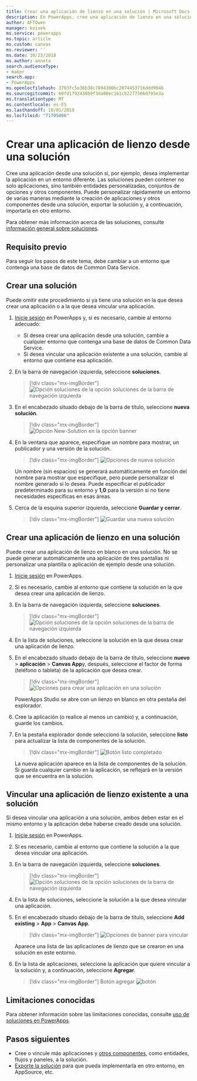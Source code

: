 ```yaml
---
title: Crear una aplicación de lienzo en una solución | Microsoft Docs
description: En PowerApps, cree una aplicación de lienzo en una solución para que pueda implementar la aplicación en otro entorno.
author: AFTOwen
manager: kvivek
ms.service: powerapps
ms.topic: article
ms.custom: canvas
ms.reviewer: ''
ms.date: 10/23/2018
ms.author: anneta
search.audienceType:
- maker
search.app:
- PowerApps
ms.openlocfilehash: 3703fc5e36b38c7894300bc2074453716ddd9946
ms.sourcegitcommit: 60fd1792430b9f3da08ec161cb2277506d795e3a
ms.translationtype: MT
ms.contentlocale: es-ES
ms.lasthandoff: 10/01/2019
ms.locfileid: "71705086"
---
```

# <a name="create-a-canvas-app-from-within-a-solution"></a>Crear una aplicación de lienzo desde una solución

Cree una aplicación desde una solución si, por ejemplo, desea implementar la aplicación en un entorno diferente. Las soluciones pueden contener no solo aplicaciones, sino también entidades personalizadas, conjuntos de opciones y otros componentes. Puede personalizar rápidamente un entorno de varias maneras mediante la creación de aplicaciones y otros componentes desde una solución, exportar la solución y, a continuación, importarla en otro entorno.

Para obtener más información acerca de las soluciones, consulte [información general sobre soluciones](../common-data-service/solutions-overview.md).

## <a name="prerequisite"></a>Requisito previo

Para seguir los pasos de este tema, debe cambiar a un entorno que contenga una base de datos de Common Data Service.

## <a name="create-a-solution"></a>Crear una solución

Puede omitir este procedimiento si ya tiene una solución en la que desea crear una aplicación o a la que desea vincular una aplicación.

1. [Inicie sesión](https://web.powerapps.com?utm_source=padocs&utm_medium=linkinadoc&utm_campaign=referralsfromdoc) en PowerApps y, si es necesario, cambie al entorno adecuado:

    - Si desea crear una aplicación desde una solución, cambie a cualquier entorno que contenga una base de datos de Common Data Service.
    - Si desea vincular una aplicación existente a una solución, cambie al entorno que contiene esa aplicación.

1. En la barra de navegación izquierda, seleccione **soluciones**.

    > [!div class="mx-imgBorder"]
    > ![Opción soluciones de la opción soluciones de la barra de navegación izquierda](./media/add-app-solution/left-nav.png "en la barra de navegación izquierda")

1. En el encabezado situado debajo de la barra de título, seleccione **nueva solución**.

    > [!div class="mx-imgBorder"]
    > ![Opción New-Solution en la opción banner](./media/add-app-solution/banner-new-solution.png "New-Solution en el banner")

1. En la ventana que aparece, especifique un nombre para mostrar, un publicador y una versión de la solución.

    > [!div class="mx-imgBorder"]
    > ![Opciones de nueva solución](./media/add-app-solution/configure-new-solution.png "para una nueva solución")

    Un nombre (sin espacios) se generará automáticamente en función del nombre para mostrar que especifique, pero puede personalizar el nombre generado si lo desea. Puede especificar el publicador predeterminado para su entorno y **1,0** para la versión si no tiene necesidades específicas en esas áreas.

1. Cerca de la esquina superior izquierda, seleccione **Guardar y cerrar**.

    > [!div class="mx-imgBorder"]
    > ![Guardar una nueva solución](./media/add-app-solution/save-new-solution.png "guardar una nueva solución")

## <a name="create-a-canvas-app-in-a-solution"></a>Crear una aplicación de lienzo en una solución

Puede crear una aplicación de lienzo en blanco en una solución. No se puede generar automáticamente una aplicación de tres pantallas ni personalizar una plantilla o aplicación de ejemplo desde una solución.

1. [Inicie sesión](https://web.powerapps.com?utm_source=padocs&utm_medium=linkinadoc&utm_campaign=referralsfromdoc) en PowerApps.

1. Si es necesario, cambie al entorno que contiene la solución en la que desea crear una aplicación de lienzo.

1. En la barra de navegación izquierda, seleccione **soluciones**.

    > [!div class="mx-imgBorder"]
    > ![Opción soluciones de la opción soluciones de la barra de navegación izquierda](./media/add-app-solution/left-nav.png "en la barra de navegación izquierda")

1. En la lista de soluciones, seleccione la solución en la que desea crear una aplicación de lienzo.

1. En el encabezado situado debajo de la barra de título, seleccione **nuevo** > **aplicación** > **Canvas App**y, después, seleccione el factor de forma (teléfono o tableta) de la aplicación que desea crear.

    > [!div class="mx-imgBorder"]
    > ![Opciones para crear una aplicación en una solución](./media/add-app-solution/new-option.png "opciones para crear una aplicación en una solución")

    PowerApps Studio se abre con un lienzo en blanco en otra pestaña del explorador.

1. Cree la aplicación (o realice al menos un cambio) y, a continuación, guarde los cambios.

1. En la pestaña explorador donde seleccionó la solución, seleccione **listo** para actualizar la lista de componentes de la solución.

    > [!div class="mx-imgBorder"]
    > ![](./media/add-app-solution/done-button.png "Botón") listo completado

    La nueva aplicación aparece en la lista de componentes de la solución. Si guarda cualquier cambio en la aplicación, se reflejará en la versión que se encuentra en la solución.

## <a name="link-an-existing-canvas-app-to-a-solution"></a>Vincular una aplicación de lienzo existente a una solución

Si desea vincular una aplicación a una solución, ambos deben estar en el mismo entorno y la aplicación debe haberse creado desde una solución.

1. [Inicie sesión](https://web.powerapps.com?utm_source=padocs&utm_medium=linkinadoc&utm_campaign=referralsfromdoc) en PowerApps.

1. Si es necesario, cambie al entorno que contiene la solución a la que desea vincular una aplicación.

1. En la barra de navegación izquierda, seleccione **soluciones**.

    > [!div class="mx-imgBorder"]
    > ![Opción soluciones de la opción soluciones de la barra de navegación izquierda](./media/add-app-solution/left-nav.png "en la barra de navegación izquierda")

1. En la lista de soluciones, seleccione la solución a la que desea vincular una aplicación.

1. En el encabezado situado debajo de la barra de título, seleccione **Add existing** > **App** > **Canvas App**.

    > [!div class="mx-imgBorder"]
    > ![Opciones de banner para vincular](./media/add-app-solution/add-existing.png "las opciones del banner de una aplicación existente para vincular una aplicación existente")

    Aparece una lista de las aplicaciones de lienzo que se crearon en una solución en este entorno.

1. En la lista de aplicaciones, seleccione la aplicación que quiere vincular a la solución y, a continuación, seleccione **Agregar**.

    > [!div class="mx-imgBorder"]
    > Botón agregar ![botón](./media/add-app-solution/add-button.png "Agregar")

## <a name="known-limitations"></a>Limitaciones conocidas

Para obtener información sobre las limitaciones conocidas, consulte [uso de soluciones en PowerApps](../common-data-service/use-solution-explorer.md#known-limitations). 

## <a name="next-steps"></a>Pasos siguientes

- Cree o vincule más aplicaciones y [otros componentes](../common-data-service/use-solution-explorer.md), como entidades, flujos y paneles, a la solución.
- [Exporte la solución](../common-data-service/import-update-export-solutions.md) para que pueda implementarla en otro entorno, en AppSource, etc.
